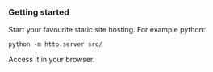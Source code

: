 
### Getting started

Start your favourite static site hosting. For example python:
```
python -m http.server src/
```

Access it in your browser.

